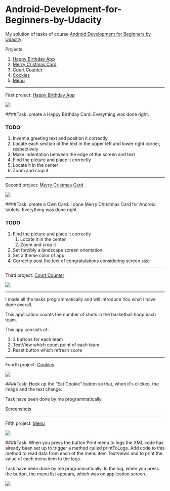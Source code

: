 # Android-Development-for-Beginners-by-Udacity
My solution of tasks of course [Android Development for Beginners by Udacity](https://www.udacity.com/course/android-development-for-beginners--ud837)

Projects:

1. [Happy Birthday App](https://github.com/Liza-S/Android-Development-for-Beginners-by-Udacity/blob/master/PracticeSet1/HappyBirthday)
2. [Merry Cristmas Card](https://github.com/Liza-S/Android-Development-for-Beginners-by-Udacity/blob/master/PracticeSet1/MerryChristmasCard)
3. [Court Counter](https://github.com/Liza-S/Android-Development-for-Beginners-by-Udacity/tree/master/PracticeSet2/CourtCounter)
4. [Cookies](https://github.com/Liza-S/Android-Development-for-Beginners-by-Udacity/tree/master/Lesson3/Cookies)
5. [Menu](https://github.com/Liza-S/Android-Development-for-Beginners-by-Udacity/tree/master/Lesson3/Menu)

------------------------------------------------------------------------------------------------------------------------------------------

First project: [Happy Birthday App](https://github.com/Liza-S/Android-Development-for-Beginners-by-Udacity/blob/master/PracticeSet1/HappyBirthday/README.md)

![](https://github.com/Liza-S/Android-Development-for-Beginners-by-Udacity/blob/master/PracticeSet1/HappyBirthday/ScreenShots/ScreenShot.png)

####Task: create a Happy Birthday Card. 
Everything was done right.

### TODO

1. Invent a greeting text and position it correctly
  1. Locate each section of the text in the upper left and lower right corner, respectively
  2. Make indentation between the edge of the screen and text
2. Find the picture and place it correctly
  1. Locate it in the center
  2. Zoom and crop it

------------------------------------------------------------------------------------------------------------------------------------------

Second project: [Merry Cristmas Card](https://github.com/Liza-S/Android-Development-for-Beginners-by-Udacity/blob/master/PracticeSet1/MerryChristmasCard/README.md)

![](https://github.com/Liza-S/Android-Development-for-Beginners-by-Udacity/blob/master/PracticeSet1/MerryChristmasCard/ScreenShots/app.png)

####Task: create a Own Card. I done Merry Christmas Card for Android tablets. 
Everything was done right.

### TODO

1. Find the picture and place it correctly
    1. Locate it in the center
    2. Zoom and crop it
2. Set forcibly a landscape screen orientation
3. Set a theme color of app
4. Correctly post the text of congratulations considering screen size

------------------------------------------------------------------------------------------
Third project: [Court Counter](https://github.com/Liza-S/Android-Development-for-Beginners-by-Udacity/tree/master/PracticeSet2/CourtCounter)

![](https://github.com/Liza-S/Android-Development-for-Beginners-by-Udacity/blob/master/PracticeSet2/CourtCounter/ScreenShot/app.png)

-------

I made all the tasks programmatically and will introduce You what I have done overall.

This application counts the number of shots in the basketball hoop each team.

This app consists of:

1. 3 buttons for each team
2. TextView which count point of each team
3. Reset button which refresh score

---------------------------------

Fourth project: [Cookies](https://github.com/Liza-S/Android-Development-for-Beginners-by-Udacity/tree/master/Lesson3/Cookies)

![](https://github.com/Liza-S/Android-Development-for-Beginners-by-Udacity/blob/master/Lesson3/Cookies/screenshots/app.gif)

####Task: Hook up the “Eat Cookie" button so that, when it's clicked, the image and the text change. 

Task have been done by me programmatically.

[Screenshots](https://github.com/Liza-S/Android-Development-for-Beginners-by-Udacity/tree/master/Lesson3/Cookies/screenshots)

-------------------------------------------------

Fifth project: [Menu](https://github.com/Liza-S/Android-Development-for-Beginners-by-Udacity/tree/master/Lesson3/Menu)

![](https://github.com/Liza-S/Android-Development-for-Beginners-by-Udacity/blob/master/Lesson3/Menu/screenshots/app.png)

####Task: 
When you press the button Print menu to logs the XML code has already been set up to trigger a method called printToLogs. Add code to this method to read data from each of the menu item TextViews and to print the value of each menu item to the logs.

Task have been done by me programmatically. In the log, when you press the button, the menu list appears, which was on application screen.

![](https://github.com/Liza-S/Android-Development-for-Beginners-by-Udacity/blob/master/Lesson3/Menu/screenshots/logs.jpg)
